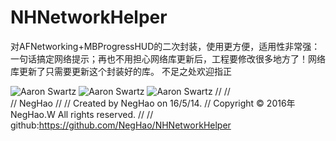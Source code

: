 # NHNetworkHelper
对AFNetworking+MBProgressHUD的二次封装，使用更方便，适用性非常强：
一句话搞定网络提示；再也不用担心网络库更新后，工程要修改很多地方了！网络库更新了只需要更新这个封装好的库。
不足之处欢迎指正



 ![Aaron Swartz](https://github.com/NegHao/NHNetworkHelper/blob/master/thumbnail.png)
  ![Aaron Swartz](https://github.com/NegHao/NHNetworkHelper/blob/master/thumbnail2.png)
 ![Aaron Swartz](https://github.com/NegHao/NHNetworkHelper/blob/master/thumbnail3.png)
//
//  
//  NegHao
//
//  Created by NegHao on 16/5/14.
//  Copyright © 2016年 NegHao.W All rights reserved.
//
//  github:https://github.com/NegHao/NHNetworkHelper
